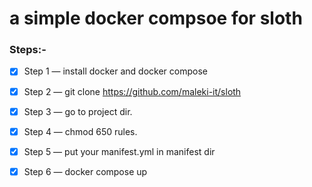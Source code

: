 # a simple docker compsoe for sloth


### Steps:-

- [x] Step 1 — install docker and docker compose 
- [x] Step 2 — git clone https://github.com/maleki-it/sloth
- [x] Step 3 — go to project dir.
- [x] Step 4 — chmod 650 rules.
- [x] Step 5 — put your manifest.yml in manifest dir
- [x] Step 6 — docker compose up


